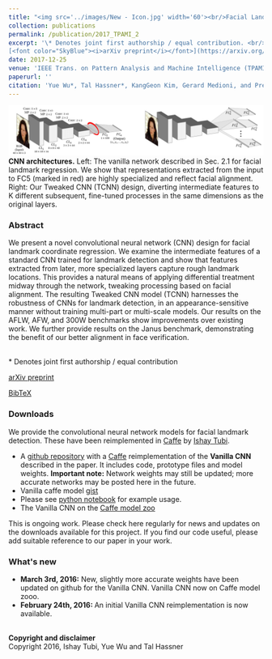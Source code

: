 ```yaml
---
title: "<img src='../images/New - Icon.jpg' width='60'><br/>Facial Landmark Detection with Tweaked Convolutional Neural Networks"
collection: publications
permalink: /publication/2017_TPAMI_2
excerpt: '\* Denotes joint first authorship / equal contribution. <br/><br/>
[<font color="SkyBlue"><i>arXiv preprint</i></font>](https://arxiv.org/pdf/1511.04031.pdf)'
date: 2017-12-25
venue: 'IEEE Trans. on Pattern Analysis and Machine Intelligence (TPAMI)'
paperurl: ''
citation: 'Yue Wu*, Tal Hassner*, KangGeon Kim, Gerard Medioni, and Prem Natarajan. <i> Facial Landmark Detection with Tweaked Convolutional Neural Networks.</i> IEEE Trans. on Pattern Analysis and Machine Intelligence (TPAMI), 2017.'
---
```


<img src='../projects/tcnn_landmarks/teaser_a.jpg'><br/>
<b>CNN architectures.</b> Left: The vanilla network described in Sec. 2.1 for facial landmark regression. We show that representations extracted from the input to FC5 (marked in red) are highly specialized and reflect facial alignment. Right: Our Tweaked CNN (TCNN) design, diverting intermediate features to K different subsequent, fine-tuned processes in the same dimensions as the original layers.

### Abstract
We present a novel convolutional neural network (CNN) design for facial landmark coordinate regression. We examine the intermediate features of a standard CNN trained for landmark detection and show that features extracted from later, more specialized layers capture rough landmark locations. This provides a natural means of applying differential treatment midway through the network, tweaking processing based on facial alignment. The resulting Tweaked CNN model (TCNN) harnesses the robustness of CNNs for landmark detection, in an appearance-sensitive manner without training multi-part or multi-scale models. Our results on the AFLW, AFW, and 300W benchmarks show improvements over existing work. We further provide results on the Janus benchmark, demonstrating the benefit of our better alignment in face verification.

<br/>\* Denotes joint first authorship / equal contribution

[arXiv preprint](http://arxiv.org/abs/1511.04031)

[BibTeX](../projects/tcnn_landmarks/BibTeX.txt)

### Downloads
We provide the convolutional neural network models for facial landmark detection. These have been reimplemented in [Caffe](http://caffe.berkeleyvision.org/) by [Ishay Tubi](https://www.linkedin.com/in/ishay2b). 

- A [github repository](http://bit.ly/1SbTqTf) with a [Caffe](http://caffe.berkeleyvision.org/) reimplementation of the <b>Vanilla CNN</b> described in the paper. It includes code, prototype files and model weights. <b>Important note:</b> Network weights may still be updated; more accurate networks may be posted here in the future.
- Vanilla caffe model [gist](http://bit.ly/1QGcrbc)
- Please see [python notebook](https://github.com/ishay2b/VanillaCNN/blob/master/python/VanillaNoteBook.ipynb) for example usage.
- The Vanilla CNN on the [Caffe model zoo](https://github.com/BVLC/caffe/wiki/Model-Zoo#facial-landmark-detection-with-tweaked-convolutional-neural-networks)

This is ongoing work. Please check here regularly for news and updates on the downloads available for this project. 
If you find our code useful, please add suitable reference to our paper in your work.

### What's new
- <b>March 3rd, 2016:</b>
New, slightly more accurate weights have been updated on github for the Vanilla CNN.
Vanilla CNN now on Caffe model zooo.
- <b>February 24th, 2016: </b>
An initial Vanilla CNN reimplementation is now available. 

<br/><b>Copyright and disclaimer</b><br/>
Copyright 2016, Ishay Tubi, Yue Wu and Tal Hassner 
 
